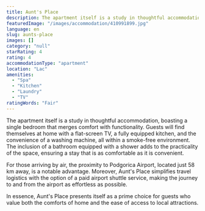 ```yaml
---
title: Aunt's Place
description: The apartment itself is a study in thoughtful accommodation, boasting a single bedroom that merges comfort with functionality. Guests will find themselves at ho
featuredImage: "/images/accommodation/410991899.jpg"
language: en
slug: aunts-place
images: []
category: "null"
starRating: 4
rating: 4
accommodationType: "apartment"
location: "Lac"
amenities:
  - "Spa"
  - "Kitchen"
  - "Laundry"
  - "TV"
ratingWords: "Fair"
---
```


The apartment itself is a study in thoughtful accommodation, boasting a single bedroom that merges comfort with functionality. Guests will find themselves at home with a flat-screen TV, a fully equipped kitchen, and the convenience of a washing machine, all within a smoke-free environment. The inclusion of a bathroom equipped with a shower adds to the practicality of the space, ensuring a stay that is as comfortable as it is convenient.

For those arriving by air, the proximity to Podgorica Airport, located just 58 km away, is a notable advantage. Moreover, Aunt's Place simplifies travel logistics with the option of a paid airport shuttle service, making the journey to and from the airport as effortless as possible.

In essence, Aunt's Place presents itself as a prime choice for guests who value both the comforts of home and the ease of access to local attractions.

